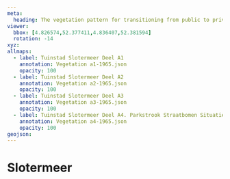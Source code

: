 ```yaml
---
meta:
  heading: The vegetation pattern for transitioning from public to private
viewer:
  bbox: [4.826574,52.377411,4.836407,52.381594]
  rotation: -14
xyz:
allmaps:
  - label: Tuinstad Slotermeer Deel A1
    annotation: Vegetation a1-1965.json
    opacity: 100
  - label: Tuinstad Slotermeer Deel A2
    annotation: Vegetation a2-1965.json
    opacity: 100
  - label: Tuinstad Slotermeer Deel A3
    annotation: Vegetation a3-1965.json
    opacity: 100
  - label: Tuinstad Slotermeer Deel A4. Parkstrook Straatbomen Situatie 1965. Scale 1:500. Stadsarchief Amsterdam. Published by Public Works Department and its legal successors, 1965
    annotation: Vegetation a4-1965.json
    opacity: 100
geojson:
---
```

# Slotermeer